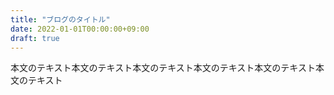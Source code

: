 ```yaml
---
title: "ブログのタイトル"
date: 2022-01-01T00:00:00+09:00
draft: true
---
```


本文のテキスト本文のテキスト本文のテキスト本文のテキスト本文のテキスト本文のテキスト
